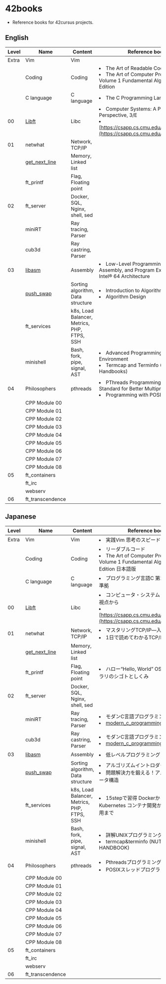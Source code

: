 # 42books
- Reference books for 42cursus projects.

## English

| Level | Name                                                           | Content                                     | Reference book                                                                                                                                    |
|-------|----------------------------------------------------------------|---------------------------------------------|---------------------------------------------------------------------------------------------------------------------------------------------------|
| Extra | Vim                                                            | Vim                                         |                                                                                                                                                   |
|       | Coding                                                         | Coding                                      | <li>The Art of Readable Code</li><li>The Art of Computer Programming Volume 1 Fundamental Algorithms Third Edition</li>                           |
|       | C language                                                     | C language                                  | <li>The C Programming Language</li>                                                                                                               |
| 00    | [Libft](https://github.com/solareenlo/42libft)                 | Libc                                        | <li>Computer Systems: A Programmer's Perspective, 3/E</li><li>[https://csapp.cs.cmu.edu/3e/code.html](https://csapp.cs.cmu.edu/3e/code.html)</li> |
| 01    | netwhat                                                        | Network, TCP/IP                             |                                                                                                                                                   |
|       | [get_next_line](https://github.com/solareenlo/42get_next_line) | Memory, Linked list                         |                                                                                                                                                   |
|       | ft_printf                                                      | Flag, Floating point                        |                                                                                                                                                   |
| 02    | ft_server                                                      | Docker, SQL, Nginx, shell, sed              |                                                                                                                                                   |
|       | miniRT                                                         | Ray tracing, Parser                         |                                                                                                                                                   |
|       | cub3d                                                          | Ray castring, Parser                        |                                                                                                                                                   |
| 03    | [libasm](https://github.com/solareenlo/42libasm)               | Assembly                                    | <li>Low-Level Programming: C, Assembly, and Program Execution on Intel® 64 Architecture</li>                                                      |
|       | [push_swap](https://github.com/solareenlo/42push_swap)         | Sorting algorithm, Data structure           | <li>Introduction to Algorithms</li><li>Algorithm Design</li>                                                                                      |
|       | ft_services                                                    | k8s, Load Balancer, Metrics, PHP, FTPS, SSH |                                                                                                                                                   |
|       | minishell                                                      | Bash, fork, pipe, signal, AST               | <li>Advanced Programming in the UNIX® Environment</li><li>Termcap and Terminfo (Nutshell Handbooks)</li>                                          |
| 04    | Philosophers                                                   | pthreads                                    | <li>PThreads Programming: A POSIX Standard for Better Multiprocessing</li><li>Programming with POSIX® Threads</li>                                |
|       | CPP Module 00                                                  |                                             |                                                                                                                                                   |
|       | CPP Module 01                                                  |                                             |                                                                                                                                                   |
|       | CPP Module 02                                                  |                                             |                                                                                                                                                   |
|       | CPP Module 03                                                  |                                             |                                                                                                                                                   |
|       | CPP Module 04                                                  |                                             |                                                                                                                                                   |
|       | CPP Module 05                                                  |                                             |                                                                                                                                                   |
|       | CPP Module 06                                                  |                                             |                                                                                                                                                   |
|       | CPP Module 07                                                  |                                             |                                                                                                                                                   |
|       | CPP Module 08                                                  |                                             |                                                                                                                                                   |
| 05    | ft_containers                                                  |                                             |                                                                                                                                                   |
|       | ft_irc                                                         |                                             |                                                                                                                                                   |
|       | webserv                                                        |                                             |                                                                                                                                                   |
| 06    | ft_transcendence                                               |                                             |                                                                                                                                                   |


## Japanese

| Level | Name                                                           | Content                                     | Reference book                                                                                                                              |
|-------|----------------------------------------------------------------|---------------------------------------------|---------------------------------------------------------------------------------------------------------------------------------------------|
| Extra | Vim                                                            | Vim                                         | <li>実践Vim 思考のスピードで編集しよう!</li>                                                                                                |
|       | Coding                                                         | Coding                                      | <li>リーダブルコード</li><li>The Art of Computer Programming Volume 1 Fundamental Algorithms Third Edition 日本語版</li>                    |
|       | C language                                                     | C language                                  | <li>プログラミング言語C 第2版 ANSI規格準拠</li>                                                                                             |
| 00    | [Libft](https://github.com/solareenlo/42libft)                 | Libc                                        | <li>コンピュータ・システム プログラマの視点から</li><li>[https://csapp.cs.cmu.edu/3e/code.html](https://csapp.cs.cmu.edu/3e/code.html)</li> |
| 01    | netwhat                                                        | Network, TCP/IP                             | <li>マスタリングTCP/IP―入門編―</li><li>1日で読めてわかるTCP/IPのエッセンス</li>                                                             |
|       | [get_next_line](https://github.com/solareenlo/42get_next_line) | Memory, Linked list                         |                                                                                                                                             |
|       | ft_printf                                                      | Flag, Floating point                        | <li>ハロー“Hello, World” OSと標準ライブラリのシゴトとしくみ</li>                                                                            |
| 02    | ft_server                                                      | Docker, SQL, Nginx, shell, sed              |                                                                                                                                             |
|       | miniRT                                                         | Ray tracing, Parser                         | <li>モダンC言語プログラミング</li><li>[modern_c_programming](https://github.com/solareenlo/modern_c_programming)</li>                       |
|       | cub3d                                                          | Ray castring, Parser                        | <li>モダンC言語プログラミング</li><li>[modern_c_programming](https://github.com/solareenlo/modern_c_programming)</li>                       |
| 03    | [libasm](https://github.com/solareenlo/42libasm)               | Assembly                                    | <li>低レベルプログラミング</li>                                                                                                             |
|       | [push_swap](https://github.com/solareenlo/42push_swap)         | Sorting algorithm, Data structure           | <li>アルゴリズムイントロダクション</li><li>問題解決力を鍛える！アルゴリズムとデータ構造</li>                                                |
|       | ft_services                                                    | k8s, Load Balancer, Metrics, PHP, FTPS, SSH | <li>15stepで習得 Dockerから入るKubernetes コンテナ開発からK8s本番運用まで</li>                                                              |
|       | minishell                                                      | Bash, fork, pipe, signal, AST               | <li>詳解UNIXプログラミング</li><li>termcap&terminfo (NUTSHELL HANDBOOK)</li>                                                                |
| 04    | Philosophers                                                   | pthreads                                    | <li>Pthreadsプログラミング</li><li>POSIXスレッドプログラミング</li>                                                                         |
|       | CPP Module 00                                                  |                                             |                                                                                                                                             |
|       | CPP Module 01                                                  |                                             |                                                                                                                                             |
|       | CPP Module 02                                                  |                                             |                                                                                                                                             |
|       | CPP Module 03                                                  |                                             |                                                                                                                                             |
|       | CPP Module 04                                                  |                                             |                                                                                                                                             |
|       | CPP Module 05                                                  |                                             |                                                                                                                                             |
|       | CPP Module 06                                                  |                                             |                                                                                                                                             |
|       | CPP Module 07                                                  |                                             |                                                                                                                                             |
|       | CPP Module 08                                                  |                                             |                                                                                                                                             |
| 05    | ft_containers                                                  |                                             |                                                                                                                                             |
|       | ft_irc                                                         |                                             |                                                                                                                                             |
|       | webserv                                                        |                                             |                                                                                                                                             |
| 06    | ft_transcendence                                               |                                             |                                                                                                                                             |
